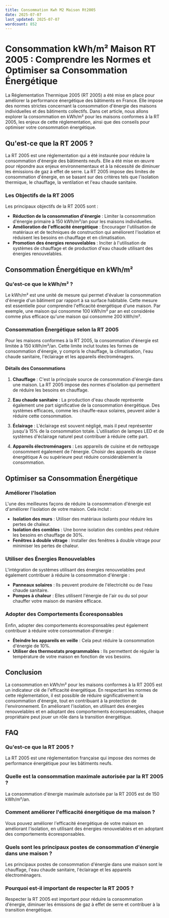 ```yaml
---
title: Consommation Kwh M2 Maison Rt2005
date: 2025-07-07
last_updated: 2025-07-07
wordcount: 852
---
```


# Consommation kWh/m² Maison RT 2005 : Comprendre les Normes et Optimiser sa Consommation Énergétique

La Réglementation Thermique 2005 (RT 2005) a été mise en place pour améliorer la performance énergétique des bâtiments en France. Elle impose des normes strictes concernant la consommation d'énergie des maisons individuelles et des bâtiments collectifs. Dans cet article, nous allons explorer la consommation en kWh/m² pour les maisons conformes à la RT 2005, les enjeux de cette réglementation, ainsi que des conseils pour optimiser votre consommation énergétique.

## Qu'est-ce que la RT 2005 ?

La RT 2005 est une réglementation qui a été instaurée pour réduire la consommation d'énergie des bâtiments neufs. Elle a été mise en œuvre pour répondre aux enjeux environnementaux et à la nécessité de diminuer les émissions de gaz à effet de serre. La RT 2005 impose des limites de consommation d'énergie, en se basant sur des critères tels que l'isolation thermique, le chauffage, la ventilation et l'eau chaude sanitaire.

### Les Objectifs de la RT 2005

Les principaux objectifs de la RT 2005 sont :

- **Réduction de la consommation d'énergie** : Limiter la consommation d'énergie primaire à 150 kWh/m²/an pour les maisons individuelles.
- **Amélioration de l'efficacité énergétique** : Encourager l'utilisation de matériaux et de techniques de construction qui améliorent l'isolation et réduisent les besoins en chauffage et en climatisation.
- **Promotion des énergies renouvelables** : Inciter à l'utilisation de systèmes de chauffage et de production d'eau chaude utilisant des énergies renouvelables.

## Consommation Énergétique en kWh/m²

### Qu'est-ce que le kWh/m² ?

Le kWh/m² est une unité de mesure qui permet d'évaluer la consommation d'énergie d'un bâtiment par rapport à sa surface habitable. Cette mesure est essentielle pour comprendre l'efficacité énergétique d'une maison. Par exemple, une maison qui consomme 100 kWh/m² par an est considérée comme plus efficace qu'une maison qui consomme 200 kWh/m².

### Consommation Énergétique selon la RT 2005

Pour les maisons conformes à la RT 2005, la consommation d'énergie est limitée à 150 kWh/m²/an. Cette limite inclut toutes les formes de consommation d'énergie, y compris le chauffage, la climatisation, l'eau chaude sanitaire, l'éclairage et les appareils électroménagers. 

#### Détails des Consommations

1. **Chauffage** : C'est la principale source de consommation d'énergie dans une maison. La RT 2005 impose des normes d'isolation qui permettent de réduire les besoins en chauffage.
   
2. **Eau chaude sanitaire** : La production d'eau chaude représente également une part significative de la consommation énergétique. Des systèmes efficaces, comme les chauffe-eaux solaires, peuvent aider à réduire cette consommation.

3. **Éclairage** : L'éclairage est souvent négligé, mais il peut représenter jusqu'à 15% de la consommation totale. L'utilisation de lampes LED et de systèmes d'éclairage naturel peut contribuer à réduire cette part.

4. **Appareils électroménagers** : Les appareils de cuisine et de nettoyage consomment également de l'énergie. Choisir des appareils de classe énergétique A ou supérieure peut réduire considérablement la consommation.

## Optimiser sa Consommation Énergétique

### Améliorer l'Isolation

L'une des meilleures façons de réduire la consommation d'énergie est d'améliorer l'isolation de votre maison. Cela inclut :

- **Isolation des murs** : Utiliser des matériaux isolants pour réduire les pertes de chaleur.
- **Isolation des combles** : Une bonne isolation des combles peut réduire les besoins en chauffage de 30%.
- **Fenêtres à double vitrage** : Installer des fenêtres à double vitrage pour minimiser les pertes de chaleur.

### Utiliser des Énergies Renouvelables

L'intégration de systèmes utilisant des énergies renouvelables peut également contribuer à réduire la consommation d'énergie :

- **Panneaux solaires** : Ils peuvent produire de l'électricité ou de l'eau chaude sanitaire.
- **Pompes à chaleur** : Elles utilisent l'énergie de l'air ou du sol pour chauffer votre maison de manière efficace.

### Adopter des Comportements Écoresponsables

Enfin, adopter des comportements écoresponsables peut également contribuer à réduire votre consommation d'énergie :

- **Éteindre les appareils en veille** : Cela peut réduire la consommation d'énergie de 10%.
- **Utiliser des thermostats programmables** : Ils permettent de réguler la température de votre maison en fonction de vos besoins.

## Conclusion

La consommation en kWh/m² pour les maisons conformes à la RT 2005 est un indicateur clé de l'efficacité énergétique. En respectant les normes de cette réglementation, il est possible de réduire significativement la consommation d'énergie, tout en contribuant à la protection de l'environnement. En améliorant l'isolation, en utilisant des énergies renouvelables et en adoptant des comportements écoresponsables, chaque propriétaire peut jouer un rôle dans la transition énergétique.

## FAQ

### Qu'est-ce que la RT 2005 ?

La RT 2005 est une réglementation française qui impose des normes de performance énergétique pour les bâtiments neufs.

### Quelle est la consommation maximale autorisée par la RT 2005 ?

La consommation d'énergie maximale autorisée par la RT 2005 est de 150 kWh/m²/an.

### Comment améliorer l'efficacité énergétique de ma maison ?

Vous pouvez améliorer l'efficacité énergétique de votre maison en améliorant l'isolation, en utilisant des énergies renouvelables et en adoptant des comportements écoresponsables.

### Quels sont les principaux postes de consommation d'énergie dans une maison ?

Les principaux postes de consommation d'énergie dans une maison sont le chauffage, l'eau chaude sanitaire, l'éclairage et les appareils électroménagers.

### Pourquoi est-il important de respecter la RT 2005 ?

Respecter la RT 2005 est important pour réduire la consommation d'énergie, diminuer les émissions de gaz à effet de serre et contribuer à la transition énergétique.